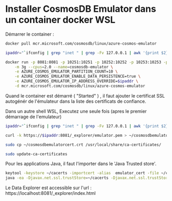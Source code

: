 # Installer CosmosDB Emulator dans un container docker WSL

Démarrer le container :
```sh
docker pull mcr.microsoft.com/cosmosdb/linux/azure-cosmos-emulator

ipaddr="`ifconfig | grep "inet " | grep -Fv 127.0.0.1 | awk '{print $2}' | head -n 1`"

docker run -p 8081:8081 -p 10251:10251 -p 10252:10252 -p 10253:10253 -p 10254:10254 \
    -m 3g --cpus=2.0 --name=cosmosdb-emulator \
    -e AZURE_COSMOS_EMULATOR_PARTITION_COUNT=10 \
    -e AZURE_COSMOS_EMULATOR_ENABLE_DATA_PERSISTENCE=true \
    -e AZURE_COSMOS_EMULATOR_IP_ADDRESS_OVERRIDE=$ipaddr \
    -d mcr.microsoft.com/cosmosdb/linux/azure-cosmos-emulator
```

Quand le container est démarré ( "Started" ) , il faut ajouter le certificat SSL autogénér de l'émulateur dans la liste des certificats de confiance.

Dans un autre shell WSL, Executez  une seule fois (apres le premier démarrage de l'emulateur) 
```sh
ipaddr="`ifconfig | grep "inet " | grep -Fv 127.0.0.1 | awk '{print $2}' | head -n 1`"

curl -k https://$ipaddr:8081/_explorer/emulator.pem > ~/cosmosdbemulatorcert.crt

sudo cp ~/cosmosdbemulatorcert.crt /usr/local/share/ca-certificates/

sudo update-ca-certificates
```

Pour les applications Java, il faut l'importer dans le 'Java  Trusted store'.
```sh
keytool -keystore ~/cacerts -importcert -alias  emulator_cert -file ~/cosmosdbemulatorcert.crt
java -ea -Djavax.net.ssl.trustStore=~/cacerts -Djavax.net.ssl.trustStorePassword="PASSWORD_TO_CHANGE" $APPLICATION_ARGUMENTS
```

Le Data Explorer est accessible sur l'url : https://localhost:8081/_explorer/index.html 